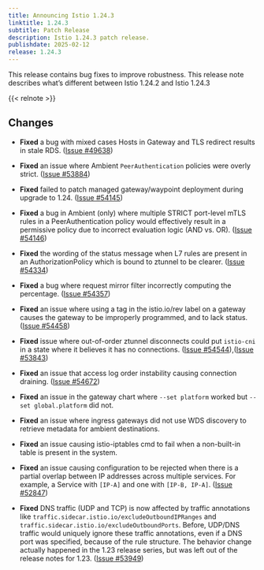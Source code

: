 ```yaml
---
title: Announcing Istio 1.24.3 
linktitle: 1.24.3
subtitle: Patch Release
description: Istio 1.24.3 patch release.
publishdate: 2025-02-12
release: 1.24.3
---
```



This release contains bug fixes to improve robustness. This release note describes what’s different between Istio 1.24.2 and Istio 1.24.3

{{< relnote >}}

## Changes

- **Fixed** a bug with mixed cases Hosts in Gateway and TLS redirect results in stale RDS.
  ([Issue #49638](https://github.com/istio/istio/issues/49638))

- **Fixed** an issue where Ambient `PeerAuthentication` policies were overly strict.
  ([Issue #53884](https://github.com/istio/istio/issues/53884))

- **Fixed** failed to patch managed gateway/waypoint deployment during upgrade to 1.24.
  ([Issue #54145](https://github.com/istio/istio/issues/54145))

- **Fixed** a bug in Ambient (only) where multiple STRICT port-level mTLS rules in a PeerAuthentication policy would effectively result
in a permissive policy due to incorrect evaluation logic (AND vs. OR).
  ([Issue #54146](https://github.com/istio/istio/issues/54146))

- **Fixed** the wording of the status message when L7 rules are present in an AuthorizationPolicy which is bound to ztunnel to be clearer.
  ([Issue #54334](https://github.com/istio/istio/issues/54334))

- **Fixed** a bug where request mirror filter incorrectly computing the percentage.
  ([Issue #54357](https://github.com/istio/istio/issues/54357))

- **Fixed** an issue where using a tag in the istio.io/rev label on a gateway causes the gateway to be improperly programmed, and to lack status.
  ([Issue #54458](https://github.com/istio/istio/issues/54458))

- **Fixed** issue where out-of-order ztunnel disconnects could put `istio-cni` in a state where it believes it has no connections.
  ([Issue #54544](https://github.com/istio/istio/issues/54544)),([Issue #53843](https://github.com/istio/istio/issues/53843))

- **Fixed** an issue that access log order instability causing connection draining.
  ([Issue #54672](https://github.com/istio/istio/issues/54672))

- **Fixed** an issue in the gateway chart where `--set platform` worked but `--set global.platform` did not.
  
- **Fixed** an issue where ingress gateways did not use WDS discovery to retrieve metadata for ambient destinations.

- **Fixed** an issue causing istio-iptables cmd to fail when a non-built-in table is present in the system.  

- **Fixed** an issue causing configuration to be rejected when there is a partial overlap between IP addresses across multiple services.
For example, a Service with `[IP-A]` and one with `[IP-B, IP-A]`.  ([Issue #52847](https://github.com/istio/istio/issues/52847))

- **Fixed** DNS traffic (UDP and TCP) is now affected by traffic annotations like `traffic.sidecar.istio.io/excludeOutboundIPRanges` and `traffic.sidecar.istio.io/excludeOutboundPorts`. Before, UDP/DNS traffic would uniquely ignore these traffic annotations, even if a DNS port was specified, because of the rule structure. The behavior change actually happened in the 1.23 release series, but was left out of the release notes for 1.23.
  ([Issue #53949](https://github.com/istio/istio/issues/53949))

